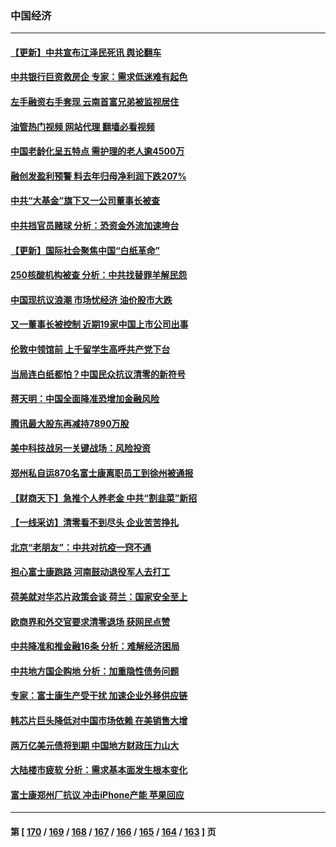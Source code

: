 ### 中国经济
---
#### [【更新】中共宣布江泽民死讯 舆论翻车](../../pages/ncid283/n13876029.md?11302045) 
#### [中共银行巨资救房企 专家：需求低迷难有起色](../../pages/ncid283/n13875280.md?11302045) 
#### [左手融资右手套现 云南首富兄弟被监视居住](../../pages/ncid283/n13875263.md?11302045) 
#### [油管热门视频 网站代理 翻墙必看视频](http://138.2.39.72:81/youtube.html?epic-marker?11302045)
#### [中国老龄化呈五特点 需护理的老人逾4500万](../../pages/ncid283/n13875255.md?11302045) 
#### [融创发盈利预警 料去年归母净利润下跌207%](../../pages/ncid283/n13875705.md?11302045) 
#### [中共“大基金”旗下又一公司董事长被查](../../pages/ncid283/n13875610.md?11302045) 
#### [中共挡官员赌球 分析：恐资金外流加速垮台](../../pages/ncid283/n13875242.md?11302045) 
#### [【更新】国际社会聚焦中国“白纸革命”](../../pages/ncid283/n13875376.md?11302045) 
#### [250核酸机构被查 分析：中共找替罪羊解民怨](../../pages/ncid283/n13875428.md?11302045) 
#### [中国现抗议浪潮 市场忧经济 油价股市大跌](../../pages/ncid283/n13874384.md?11302045) 
#### [又一董事长被控制 近期19家中国上市公司出事](../../pages/ncid283/n13874243.md?11302045) 
#### [伦敦中领馆前 上千留学生高呼共产党下台](../../pages/ncid283/n13874202.md?11302045) 
#### [当局连白纸都怕？中国民众抗议清零的新符号](../../pages/ncid283/n13874102.md?11302045) 
#### [蒋天明：中国全面降准恐增加金融风险](../../pages/ncid283/n13873868.md?11302045) 
#### [腾讯最大股东再减持7890万股](../../pages/ncid283/n13873820.md?11302045) 
#### [美中科技战另一关键战场：风险投资](../../pages/ncid283/n13873321.md?11302045) 
#### [郑州私自运870名富士康离职员工到徐州被通报](../../pages/ncid283/n13873569.md?11302045) 
#### [【财商天下】急推个人养老金 中共“割韭菜”新招](../../pages/ncid283/n13873231.md?11302045) 
#### [【一线采访】清零看不到尽头 企业苦苦挣扎](../../pages/ncid283/n13872920.md?11302045) 
#### [北京“老朋友”：中共对抗疫一窍不通](../../pages/ncid283/n13873215.md?11302045) 
#### [担心富士康跑路 河南鼓动退役军人去打工](../../pages/ncid283/n13872907.md?11302045) 
#### [荷美就对华芯片政策会谈 荷兰：国家安全至上](../../pages/ncid283/n13873080.md?11302045) 
#### [欧商界和外交官要求清零退场 获网民点赞](../../pages/ncid283/n13873147.md?11302045) 
#### [中共降准和推金融16条 分析：难解经济困局](../../pages/ncid283/n13872995.md?11302045) 
#### [中共地方国企购地 分析：加重隐性债务问题](../../pages/ncid283/n13872885.md?11302045) 
#### [专家：富士康生产受干扰 加速企业外移供应链](../../pages/ncid283/n13872805.md?11302045) 
#### [韩芯片巨头降低对中国市场依赖 在美销售大增](../../pages/ncid283/n13872792.md?11302045) 
#### [两万亿美元债将到期 中国地方财政压力山大](../../pages/ncid283/n13872726.md?11302045) 
#### [大陆楼市疲软 分析：需求基本面发生根本变化](../../pages/ncid283/n13872585.md?11302045) 
#### [富士康郑州厂抗议 冲击iPhone产能 苹果回应](../../pages/ncid283/n13872430.md?11302045) 

---
#### 第 [ [170](./170.md?11302045) / [169](./169.md?11302045) / [168](./168.md?11302045) / [167](./167.md?11302045) / [166](./166.md?11302045) / [165](./165.md?11302045) / [164](./164.md?11302045) / [163](./163.md?11302045) ] 页
